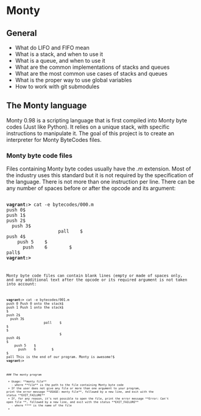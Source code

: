 # Monty

## General

 - What do LIFO and FIFO mean  
 - What is a stack, and when to use it  
 - What is a queue, and when to use it  
 - What are the common implementations of stacks and queues  
 - What are the most common use cases of stacks and queues  
 - What is the proper way to use global variables  
 - How to work with git submodules  

## The Monty language

Monty 0.98 is a scripting language that is first compiled into Monty
byte codes (Just like Python). It relies on a unique stack, with specific
instructions to manipulate it. The goal of this project is to create an
interpreter for Monty ByteCodes files.

### Monty byte code files

Files containing Monty byte codes usually have the *.m* extension. Most of
the industry uses this standard but it is not required by the specification
of the language. There is not more than one instruction per line. There can be
any number of spaces before or after the opcode and its argument:

<pre><code>
<b>vagrant:></b> cat -e bytecodes/000.m
push 0$
push 1$
push 2$
  push 3$
                   pall    $
push 4$
    push 5    $
      push    6        $
pall$
<b>vagrant:></b>
<pre><code>

Monty byte code files can contain blank lines (empty or made of spaces only,
and any additional text after the opcode or its required argument is not taken into account:

<pre><code>
<b>vagrant:></b> cat -e bytecodes/001.m
push 0 Push 0 onto the stack$
push 1 Push 1 onto the stack$
$
push 2$
  push 3$
                   pall    $
$
$
                           $
push 4$
$
    push 5    $
      push    6        $
$
pall This is the end of our program. Monty is awesome!$
<b>vagrant:></b>
<pre><code>

### The monty program

 + Usage: **monty file**
   - where **file** is the path to the file containing Monty byte code
 + If the user does not give any file or more than one argument to your program,
print the error message **USAGE: monty file**, followed by a new line, and exit with the
status **EXIT_FAILURE**
 + If, for any reason, it’s not possible to open the file, print the error message **Error: Can't
open file <file>**, followed by a new line, and exit with the status **EXIT_FAILURE**
   - where **<file>** is the name of the file
 + 
